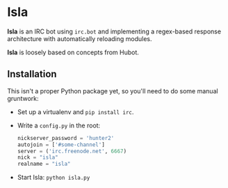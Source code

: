 # Isla

**Isla** is an IRC bot using `irc.bot` and implementing a regex-based response architecture with automatically reloading modules.

**Isla** is loosely based on concepts from Hubot.

## Installation

This isn't a proper Python package yet, so you'll need to do some manual gruntwork:

* Set up a virtualenv and `pip install irc`.
* Write a `config.py` in the root:

    ```python
    nickserver_password = 'hunter2'
    autojoin = ['#some-channel']
    server = ('irc.freenode.net', 6667)
    nick = "isla"
    realname = "isla"
    ```

* Start Isla: `python isla.py`
